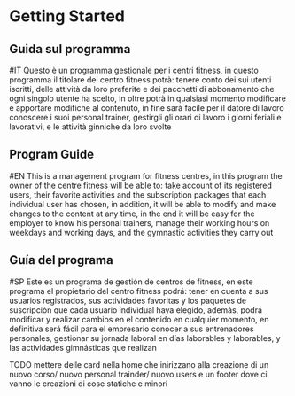 # Getting Started

## Guida sul programma
#IT
Questo è un programma gestionale per i centri fitness, in questo programma il titolare del centro
fitness potrà: tenere conto dei sui utenti iscritti, delle attività da loro preferite e dei pacchetti di abbonamento che ogni singolo utente ha scelto, in oltre potrà in qualsiasi momento modificare e apportare modifiche al contenuto, in fine sarà facile per il datore di lavoro conoscere i suoi personal trainer, gestirgli gli orari di lavoro i giorni feriali e lavorativi, e le attività ginniche da loro svolte

## Program Guide
#EN
This is a management program for fitness centres, in this program the owner of the centre
fitness will be able to: take account of its registered users, their favorite activities and the subscription packages that each individual user has chosen, in addition, it will be able to modify and make changes to the content at any time, in the end it will be easy for the employer to know his personal trainers, manage their working hours on weekdays and working days, and the gymnastic activities they carry out

## Guía del programa
#SP
Este es un programa de gestión de centros de fitness, en este programa el propietario del centro
fitness podrá: tener en cuenta a sus usuarios registrados, sus actividades favoritas y los paquetes de suscripción que cada usuario individual haya elegido, además, podrá modificar y realizar cambios en el contenido en cualquier momento, en definitiva será fácil para el empresario conocer a sus entrenadores personales, gestionar su jornada laboral en días laborables y laborables, y las actividades gimnásticas que realizan

TODO mettere delle card nella home che inirizzano alla creazione di un nuovo corso/ nuovo personal trainder/ nuovo users e un footer dove ci vanno le creazioni di cose statiche e minori

